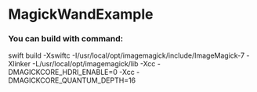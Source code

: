 # MagickWandExample

### You can build with command: 
swift build -Xswiftc -I/usr/local/opt/imagemagick/include/ImageMagick-7 -Xlinker -L/usr/local/opt/imagemagick/lib -Xcc -DMAGICKCORE_HDRI_ENABLE=0 -Xcc -DMAGICKCORE_QUANTUM_DEPTH=16
